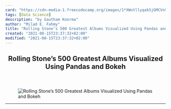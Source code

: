 ```yaml
---
card: "https://cdn-media-1.freecodecamp.org/images/1*XWotllyqakSjGMCVnSavuA.jpeg"
tags: [Data Science]
description: "by Gautham Koorma"
author: "Milad E. Fahmy"
title: "Rolling Stone’s 500 Greatest Albums Visualized Using Pandas and Bokeh"
created: "2021-08-15T23:37:32+02:00"
modified: "2021-08-15T23:37:32+02:00"
---
```

<div class="site-wrapper">
<main id="site-main" class="site-main outer">
<div class="inner">
<article class="post-full post tag-data-science tag-music tag-pandas tag-bokeh tag-data-visualization ">
<header class="post-full-header">
<h1 class="post-full-title">Rolling Stone’s 500 Greatest Albums Visualized Using Pandas and Bokeh</h1>
</header>
<figure class="post-full-image">
<picture>
<source media="(max-width: 700px)" sizes="1px" srcset="data:image/gif;base64,R0lGODlhAQABAIAAAAAAAP///yH5BAEAAAAALAAAAAABAAEAAAIBRAA7 1w">
<source media="(min-width: 701px)" sizes="(max-width: 800px) 400px,
(max-width: 1170px) 700px,
1400px" srcset="https://cdn-media-1.freecodecamp.org/images/1*XWotllyqakSjGMCVnSavuA.jpeg 300w,
https://cdn-media-1.freecodecamp.org/images/1*XWotllyqakSjGMCVnSavuA.jpeg 600w,
https://cdn-media-1.freecodecamp.org/images/1*XWotllyqakSjGMCVnSavuA.jpeg 1000w,
https://cdn-media-1.freecodecamp.org/images/1*XWotllyqakSjGMCVnSavuA.jpeg 2000w">
<img onerror="this.style.display='none'" src="https://cdn-media-1.freecodecamp.org/images/1*XWotllyqakSjGMCVnSavuA.jpeg" alt="Rolling Stone’s 500 Greatest Albums Visualized Using Pandas and Bokeh">
</picture>
</figure>
<section class="post-full-content">
<div class="post-content medium-migrated-article">
</div>
<hr>
</section>
</article>
</div>
</main>
</div>
<!-- Google Tag Manager (noscript) -->
<!-- End Google Tag Manager (noscript) -->
